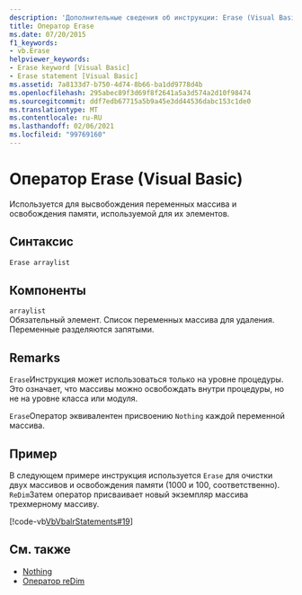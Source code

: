 ```yaml
---
description: 'Дополнительные сведения об инструкции: Erase (Visual Basic)'
title: Оператор Erase
ms.date: 07/20/2015
f1_keywords:
- vb.Erase
helpviewer_keywords:
- Erase keyword [Visual Basic]
- Erase statement [Visual Basic]
ms.assetid: 7a8133d7-b750-4d74-8b66-ba1dd9778d4b
ms.openlocfilehash: 295abec89f3d69f8f2641a5a3d574a2d10f98474
ms.sourcegitcommit: ddf7edb67715a5b9a45e3dd44536dabc153c1de0
ms.translationtype: MT
ms.contentlocale: ru-RU
ms.lasthandoff: 02/06/2021
ms.locfileid: "99769160"
---
```

# <a name="erase-statement-visual-basic"></a>Оператор Erase (Visual Basic)

Используется для высвобождения переменных массива и освобождения памяти, используемой для их элементов.  
  
## <a name="syntax"></a>Синтаксис  
  
```vb  
Erase arraylist  
```  
  
## <a name="parts"></a>Компоненты  

 `arraylist`  
 Обязательный элемент. Список переменных массива для удаления. Переменные разделяются запятыми.  
  
## <a name="remarks"></a>Remarks  

 `Erase`Инструкция может использоваться только на уровне процедуры. Это означает, что массивы можно освобождать внутри процедуры, но не на уровне класса или модуля.  
  
 `Erase`Оператор эквивалентен присвоению `Nothing` каждой переменной массива.  
  
## <a name="example"></a>Пример  

 В следующем примере инструкция используется `Erase` для очистки двух массивов и освобождения памяти (1000 и 100, соответственно). `ReDim`Затем оператор присваивает новый экземпляр массива трехмерному массиву.  
  
 [!code-vb[VbVbalrStatements#19](~/samples/snippets/visualbasic/VS_Snippets_VBCSharp/VbVbalrStatements/VB/Class1.vb#19)]  
  
## <a name="see-also"></a>См. также

- [Nothing](../nothing.md)
- [Оператор reDim](redim-statement.md)
